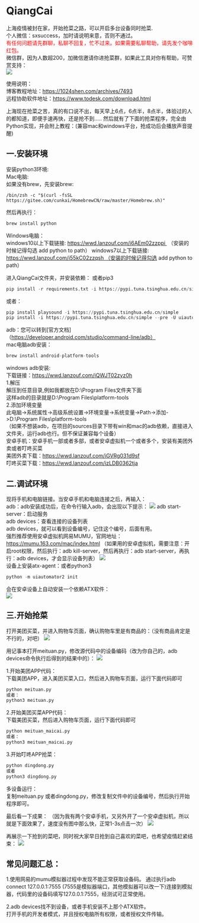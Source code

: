 # QiangCai
上海疫情被封在家，开始抢菜之路，可以开启多台设备同时抢菜.  
个人微信：sxsuccess，加时请说明来意，否则不通过。    
<font color='red'>有任何问题请先群聊，私聊不回复，忙不过来。如果需要私聊帮助，请先发个咖啡红包。 </font>   
微信群，因为人数超200，加微信邀请你进抢菜群，如果此工具对你有帮助，可赞赏支持：  
![](https://1024shen.com/wp-content/uploads/2022/04/2022041504273946.png)


使用说明：  
博客教程地址：https://1024shen.com/archives/7493  
远程协助软件地址：https://www.todesk.com/download.html


上海现在抢菜之苦，真的有口说不出，每天早上6点，6点半，8点半，体验过的人的都知道，即便手速再快，还是抢不到.....
然后就有了下面的抢菜程序，完全由Python实现，并会附上教程：(兼容mac和windows平台，抢成功后会播放声音提醒)


## 一.安装环境
安装python3环境:  
Mac电脑:   
如果没有brew，先安装brew:
```
/bin/zsh -c "$(curl -fsSL https://gitee.com/cunkai/HomebrewCN/raw/master/Homebrew.sh)"
```
然后再执行：
```python
brew install python
```
Windows电脑：  
windows10以上下载链接: https://wwd.lanzouf.com/i6AEm02zzppi  （安装的时候记得勾选 add python to path）
windows7以上下载链接: https://wwd.lanzouf.com/i55kC02zzqsh （安装的时候记得勾选 add python to path）

进入QiangCai文件夹，并安装依赖： 或者pip3
```python
pip install -r requirements.txt -i https://pypi.tuna.tsinghua.edu.cn/simple
```
或者：
```python
pip install playsound -i https://pypi.tuna.tsinghua.edu.cn/simple
pip install -i https://pypi.tuna.tsinghua.edu.cn/simple --pre -U uiautomator2
```

adb：您可以转到[官方文档]（https://developer.android.com/studio/command-line/adb）  
mac电脑adb安装：
```python
brew install android-platform-tools  
```
windows adb安装:   
下载链接：https://wwd.lanzouf.com/iQWJT02zyz0h  
1.解压  
解压到任意目录,例如我都放在D:\Program Files文件夹下面   
这样adb的目录就是D:\Program Files\platform-tools  
2.添加环境变量  
此电脑->系统属性->高级系统设置->环境变量->系统变量->Path->添加->D:\Program Files\platform-tools  
（如果不想装adb，在项目的sources目录下带有win和mac的adb依赖，直接进入文件夹，运行adb也行。但不保证兼容每个设备）  
安卓手机：安卓手机一部或者多部，或者安卓虚拟机一个或者多个，安装有美团外卖或者叮咚买菜  
美团外卖下载：https://wwd.lanzouf.com/iGVRg031d9sf  
叮咚买菜下载：https://wwd.lanzouf.com/izLDB0362tja  

## 二.调试环境
现将手机和电脑链接。当安卓手机和电脑连接之后，再输入：  
adb：adb安装成功后，在命令行输入adb，会出现以下提示：
![](https://img-blog.csdnimg.cn/140a1fc0bd3d44a1a226ee3fee6b9a89.png)
adb start-server：启动服务   
adb devices：查看连接的设备列表    
adb devices，就可以看到设备编号，记住这个编号，后面有用。    
强烈推荐使用安卓虚拟机网易MUMU，官网地址：https://mumu.163.com/mac/index.html
（如果用的安卓虚拟机，需要注意：开启root权限，然后执行：adb kill-server，然后再执行：adb start-server，再执行：adb devices，才会显示设备列表）
![](https://img-blog.csdnimg.cn/ae2e00c88c6a473f80946d07d5677ce0.png)  
设备上安装atx-agent：或者python3
```python
python -m uiautomator2 init 
```
会在安卓设备上自动安装一个依赖ATX软件：  
![](https://img-blog.csdnimg.cn/4349aac9a9334b629141628e94bf8c84.png)
  
## 三.开始抢菜
打开美团买菜，并进入购物车页面，确认购物车里是有商品的：（没有商品肯定是不行的，对吧）
![](https://img-blog.csdnimg.cn/abc35dbaedc044b9b11e42f0d5f35313.png)

用记事本打开meituan.py，修改源代码中的设备编码（改为你自己的，adb devices命令执行后得到的结果中的）：
![](https://img-blog.csdnimg.cn/834563085e7046d0b4117d802da639a3.png)

1.开始美团APP代码：  
下载美团APP，进入美团买菜入口，然后进入购物车页面，运行下面代码即可  
```python
python meituan.py
或者：
python3 meituan.py
```

2.开始美团买菜APP代码：  
下载美团买菜，然后进入购物车页面，运行下面代码即可  
```python
python meituan_maicai.py
或者：
python3 meituan_maicai.py
```

3.开始叮咚APP抢菜：  
```python
python dingdong.py
或者
python3 dingdong.py
```

多设备运行：  
复制meituan.py 或者dingdong.py，修改复制文件中的设备编号，然后执行开始程序即可。  
 
最后看一下成果：
（因为我有两个安卓手机，又另外开了一个安卓虚拟机，所以就是下面效果了，速度没有图中那么快，正常1-3s点击一次）
![](https://img-blog.csdnimg.cn/a561fae90f80420c9be3ae9ee9560da7.gif)

再展示一下抢到的菜吧，同时祝大家早日抢到自己喜欢的菜吧，也希望疫情赶紧结束：
![](https://img-blog.csdnimg.cn/86b6a70bdd14416e868ac566cea08657.png)


## 常见问题汇总：  
1.使用网易的mumu模拟器过程中发现不能正常获取设备码。
通过执行adb connect 127.0.0.1:7555 (7555是模拟器端口，其他模拟器可以改一下)连接到模拟器，代码里的设备码填写127.0.0.1:7555，经测试可正常使用。  
  
2.adb devices找不到设备，或者手机安装不上那个ATX软件。  
打开手机的开发者模式，并且授权电脑所有权限，或者授权文件传输。